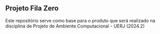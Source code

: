 ## Projeto Fila Zero

Este repositório serve como base para o produto que será realizado na disciplina de Projeto de Ambiente Computacional - UERJ (2024.2)